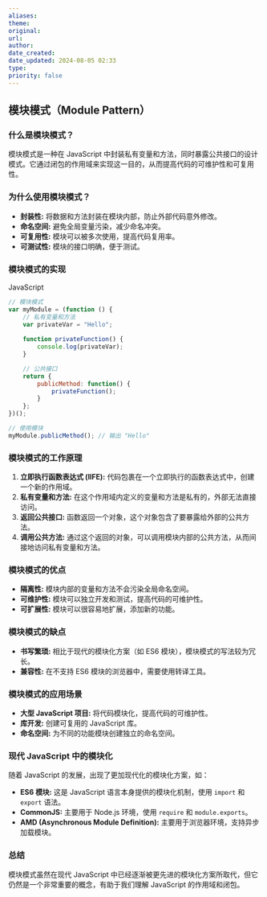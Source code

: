 ```yaml
---
aliases: 
theme: 
original: 
url: 
author: 
date_created: 
date_updated: 2024-08-05 02:33
type: 
priority: false
---
```


## 模块模式（Module Pattern）

### 什么是模块模式？

模块模式是一种在 JavaScript 中封装私有变量和方法，同时暴露公共接口的设计模式。它通过闭包的作用域来实现这一目的，从而提高代码的可维护性和可复用性。

### 为什么使用模块模式？

- **封装性:** 将数据和方法封装在模块内部，防止外部代码意外修改。
- **命名空间:** 避免全局变量污染，减少命名冲突。
- **可复用性:** 模块可以被多次使用，提高代码复用率。
- **可测试性:** 模块的接口明确，便于测试。

### 模块模式的实现

JavaScript

```js
// 模块模式
var myModule = (function () {
    // 私有变量和方法
    var privateVar = "Hello";
    
    function privateFunction() {
        console.log(privateVar);
    }

    // 公共接口
    return {
        publicMethod: function() {
            privateFunction();
        }
    };
})();

// 使用模块
myModule.publicMethod(); // 输出 "Hello"
```

### 模块模式的工作原理

1. **立即执行函数表达式 (IIFE):** 代码包裹在一个立即执行的函数表达式中，创建一个新的作用域。
2. **私有变量和方法:** 在这个作用域内定义的变量和方法是私有的，外部无法直接访问。
3. **返回公共接口:** 函数返回一个对象，这个对象包含了要暴露给外部的公共方法。
4. **调用公共方法:** 通过这个返回的对象，可以调用模块内部的公共方法，从而间接地访问私有变量和方法。

### 模块模式的优点

- **隔离性:** 模块内部的变量和方法不会污染全局命名空间。
- **可维护性:** 模块可以独立开发和测试，提高代码的可维护性。
- **可扩展性:** 模块可以很容易地扩展，添加新的功能。

### 模块模式的缺点

- **书写繁琐:** 相比于现代的模块化方案（如 ES6 模块），模块模式的写法较为冗长。
- **兼容性:** 在不支持 ES6 模块的浏览器中，需要使用转译工具。

### 模块模式的应用场景

- **大型 JavaScript 项目:** 将代码模块化，提高代码的可维护性。
- **库开发:** 创建可复用的 JavaScript 库。
- **命名空间:** 为不同的功能模块创建独立的命名空间。

### 现代 JavaScript 中的模块化

随着 JavaScript 的发展，出现了更加现代化的模块化方案，如：

- **ES6 模块:** 这是 JavaScript 语言本身提供的模块化机制，使用 `import` 和 `export` 语法。
- **CommonJS:** 主要用于 Node.js 环境，使用 `require` 和 `module.exports`。
- **AMD (Asynchronous Module Definition):** 主要用于浏览器环境，支持异步加载模块。

### 总结

模块模式虽然在现代 JavaScript 中已经逐渐被更先进的模块化方案所取代，但它仍然是一个非常重要的概念，有助于我们理解 JavaScript 的作用域和闭包。


